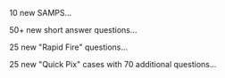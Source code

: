 

10 new SAMPS…

50+ new short answer questions…

25 new "Rapid Fire" questions…

25 new "Quick Pix" cases with 70 additional questions...